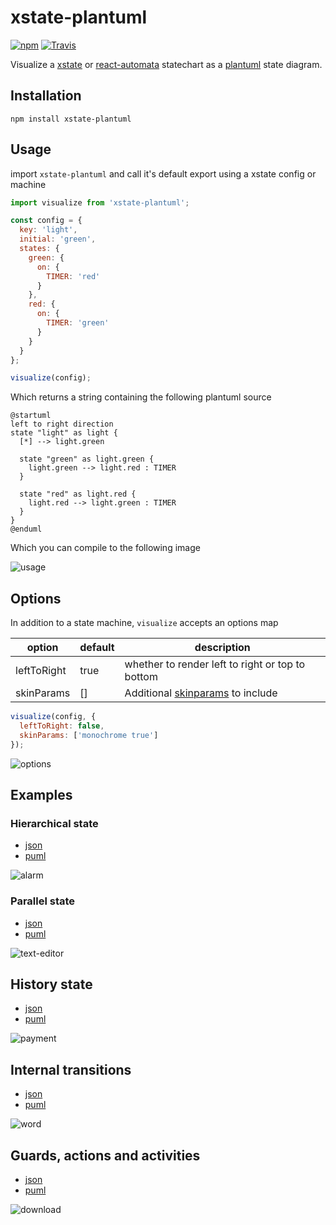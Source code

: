 # xstate-plantuml

[![npm](https://img.shields.io/npm/v/xstate-plantuml.svg?style=flat-square)](https://www.npmjs.com/package/xstate-plantuml)
[![Travis](https://img.shields.io/travis/lucmartens/xstate-plantuml.svg?style=flat-square)](https://travis-ci.org/lucmartens/xstate-plantuml/)

Visualize a [xstate](https://github.com/davidkpiano/xstate) or [react-automata](https://github.com/MicheleBertoli/react-automata) statechart as a [plantuml](https://github.com/plantuml/plantuml) state diagram.

## Installation

```
npm install xstate-plantuml
```

## Usage

import `xstate-plantuml` and call it's default export using a xstate config or machine

```js
import visualize from 'xstate-plantuml';

const config = {
  key: 'light',
  initial: 'green',
  states: {
    green: {
      on: {
        TIMER: 'red'
      }
    },
    red: {
      on: {
        TIMER: 'green'
      }
    }
  }
};

visualize(config);
```

Which returns a string containing the following plantuml source

```plantuml
@startuml
left to right direction
state "light" as light {
  [*] --> light.green

  state "green" as light.green {
    light.green --> light.red : TIMER
  }

  state "red" as light.red {
    light.red --> light.green : TIMER
  }
}
@enduml
```

Which you can compile to the following image

![usage](examples/usage.svg?sanitize=true)

## Options

In addition to a state machine, `visualize` accepts an options map

| option      | default | description                                                       |
| ----------- | ------- | ----------------------------------------------------------------- |
| leftToRight | true    | whether to render left to right or top to bottom                  |
| skinParams  | []      | Additional [skinparams](http://plantuml.com/skinparam) to include |

```js
visualize(config, {
  leftToRight: false,
  skinParams: ['monochrome true']
});
```

![options](examples/options.svg?sanitize=true)

## Examples

### Hierarchical state

- [json](./examples/alarm.json)
- [puml](./examples/alarm.puml)

![alarm](./examples/alarm.svg?sanitize=true)

### Parallel state

- [json](./examples/text-editor.json)
- [puml](./examples/text-editor.puml)

![text-editor](./examples/text-editor.svg?sanitize=true)

## History state

- [json](./examples/payment.json)
- [puml](./examples/payment.puml)

![payment](./examples/payment.svg?sanitize=true)

## Internal transitions

- [json](./examples/word.json)
- [puml](./examples/word.puml)

![word](./examples/word.svg?sanitize=true)

## Guards, actions and activities

- [json](./examples/download.json)
- [puml](./examples/download.puml)

![download](./examples/download.svg?sanitize=true)
